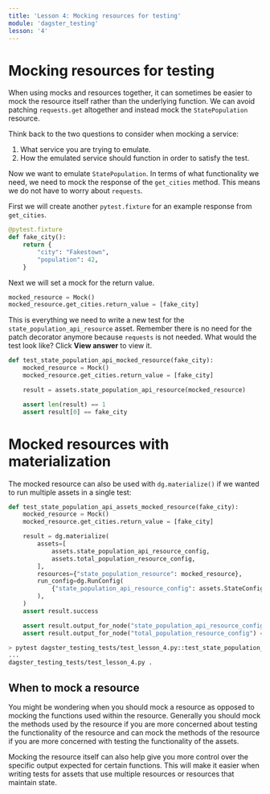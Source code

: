```yaml
---
title: 'Lesson 4: Mocking resources for testing'
module: 'dagster_testing'
lesson: '4'
---
```


# Mocking resources for testing

When using mocks and resources together, it can sometimes be easier to mock the resource itself rather than the underlying function. We can avoid patching `requests.get` altogether and instead mock the `StatePopulation` resource.

Think back to the two questions to consider when mocking a service:

1. What service you are trying to emulate.
2. How the emulated service should function in order to satisfy the test.

Now we want to emulate `StatePopulation`. In terms of what functionality we need, we need to mock the response of the `get_cities` method. This means we do not have to worry about `requests`. 

First we will create another `pytest.fixture` for an example response from `get_cities`.

```python
@pytest.fixture
def fake_city():
    return {
        "city": "Fakestown",
        "population": 42,
    }
```

Next we will set a mock for the return value.

```python
mocked_resource = Mock()
mocked_resource.get_cities.return_value = [fake_city]
```

This is everything we need to write a new test for the `state_population_api_resource` asset. Remember there is no need for the patch decorator anymore because `requests` is not needed. What would the test look like? Click **View answer** to view it.

```python {% obfuscated="true" %}
def test_state_population_api_mocked_resource(fake_city):
    mocked_resource = Mock()
    mocked_resource.get_cities.return_value = [fake_city]

    result = assets.state_population_api_resource(mocked_resource)

    assert len(result) == 1
    assert result[0] == fake_city
```

# Mocked resources with materialization

The mocked resource can also be used with `dg.materialize()` if we wanted to run multiple assets in a single test:

```python 
def test_state_population_api_assets_mocked_resource(fake_city):
    mocked_resource = Mock()
    mocked_resource.get_cities.return_value = [fake_city]

    result = dg.materialize(
        assets=[
            assets.state_population_api_resource_config,
            assets.total_population_resource_config,
        ],
        resources={"state_population_resource": mocked_resource},
        run_config=dg.RunConfig(
            {"state_population_api_resource_config": assets.StateConfig(name="ny")}
        ),
    )
    assert result.success

    assert result.output_for_node("state_population_api_resource_config") == [fake_city]
    assert result.output_for_node("total_population_resource_config") == 42
```

```bash
> pytest dagster_testing_tests/test_lesson_4.py::test_state_population_api_assets_mocked_resource
...
dagster_testing_tests/test_lesson_4.py .                                                          [100%]
```

## When to mock a resource

You might be wondering when you should mock a resource as opposed to mocking the functions used within the resource. Generally you should mock the methods used by the resource if you are more concerned about testing the functionality of the resource and can mock the methods of the resource if you are more concerned with testing the functionality of the assets.

Mocking the resource itself can also help give you more control over the specific output expected for certain functions. This will make it easier when writing tests for assets that use multiple resources or resources that maintain state.
